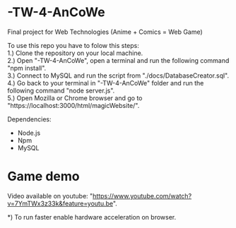 # -TW-4-AnCoWe
Final project for Web Technologies (Anime + Comics = Web Game)<br />

To use this repo you have to folow this steps: <br />
1.) Clone the repository on your local machine. <br />
2.) Open "-TW-4-AnCoWe", open a terminal and run the following command "npm install". <br />
3.) Connect to MySQL and run the script from "./docs/DatabaseCreator.sql". <br />
4.) Go back to your terminal in "-TW-4-AnCoWe" folder and run the following command "node server.js". <br />
5.) Open Mozilla or Chrome browser and go to "https://localhost:3000/html/magicWebsite/". <br />

Dependencies:<br />
- Node.js<br />
- Npm<br />
- MySQL <br />

# Game demo
Video available on youtube: "https://www.youtube.com/watch?v=7YmTWx3z33k&feature=youtu.be".

*) To run faster enable hardware acceleration on browser.
